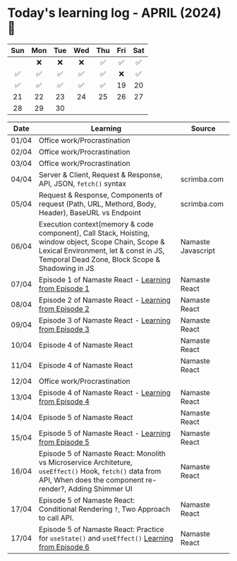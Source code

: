 # Today's learning log - APRIL (2024) 📆

|	Sun	|	Mon	|	Tue	|	Wed	|	Thu	|	Fri	|	Sat	|
| :---: | :---: | :---: | :---: | :---: | :---: | :---: |
|		|	❌ | ❌ | ❌ |	✅ | ✅ | ✅ |
| ✅ | ✅ | ✅ | ✅ | ✅ | ❌ |	✅ |
|	✅ | ✅ | ✅ | ✅ | ✅ |	19	|	20	|
|	21	|	22	|	23	|	24	|	25	|	26	|	27	|
|	28	|	29	|	30	|		|		|		|		|

| Date | Learning | Source |
|------|----------|--------|
| 01/04 | Office work/Procrastination |  |
| 02/04 | Office work/Procrastination |  |
| 03/04 | Office work/Procrastination |  |
| 04/04 | Server & Client, Request & Response, API, JSON, `fetch()` syntax | scrimba.com |
| 05/04 | Request & Response, Components of request (Path, URL, Methord, Body, Header), BaseURL vs Endpoint | scrimba.com |
| 06/04 | Execution context(memory & code component), Call Stack, Hoisting, window object, Scope Chain, Scope & Lexical Environment, let & const in JS, Temporal Dead Zone, Block Scope & Shadowing in JS | Namaste Javascript |
| 07/04 | Episode 1 of Namaste React - [Learning from Episode 1](https://github.com/amit2197kumar/react101/blob/episode1/README.md) | Namaste React |
| 08/04 | Episode 2 of Namaste React - [Learning from Episode 2](https://github.com/amit2197kumar/react101/blob/episode2/README.md) | Namaste React |
| 09/04 | Episode 3 of Namaste React - [Learning from Episode 3](https://github.com/amit2197kumar/react101/blob/episode3/README.md) | Namaste React |
| 10/04 | Episode 4 of  Namaste React | Namaste React |
| 11/04 | Episode 4 of  Namaste React | Namaste React |
| 12/04 | Office work/Procrastination | |
| 13/04 | Episode 4 of Namaste React - [Learning from Episode 4](https://github.com/amit2197kumar/react101/blob/episode4/README.md)| Namaste React |
| 14/04 | Episode 5 of Namaste React | Namaste React |
| 15/04 | Episode 5 of Namaste React - [Learning from Episode 5](https://github.com/amit2197kumar/react101/blob/episode5/README.md) | Namaste React |
| 16/04 | Episode 5 of Namaste React: Monolith vs Microservice Architeture, `useEffect()` Hook, `fetch()` data from API, When does the component re-render?, Adding Shimmer UI | Namaste React |
| 17/04 | Episode 5 of Namaste React: Conditional Rendering `?`, Two Approach to call API.| Namaste React |
| 17/04 | Episode 5 of Namaste React: Practice for `useState()` and `useEffect()` [Learning from Episode 6](https://github.com/amit2197kumar/react101/blob/episode6/README.md) | Namaste React |
